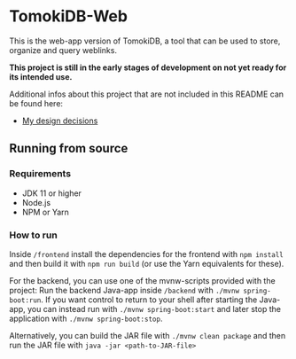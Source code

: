 # TomokiDB-Web

This is the web-app version of TomokiDB, a tool that can be used to store, organize and query weblinks.

**This project is still in the early stages of development on not yet ready for its intended use.**

Additional infos about this project that are not included in this README can be found here:

- [My design decisions](DesignDecisions.md)

## Running from source

### Requirements

- JDK 11 or higher
- Node.js
- NPM or Yarn

### How to run

Inside `/frontend` install the dependencies for the frontend with `npm install`
and then build it with `npm run build` (or use the Yarn equivalents for these).

For the backend, you can use one of the mvnw-scripts provided with the project:
Run the backend Java-app inside `/backend` with `./mvnw spring-boot:run`.
If you want control to return to your shell after starting the Java-app, you can instead run with `./mvnw spring-boot:start` and later stop the application with `./mvnw spring-boot:stop`.

Alternatively, you can build the JAR file with `./mvnw clean package` and then run the JAR file with `java -jar <path-to-JAR-file>`
